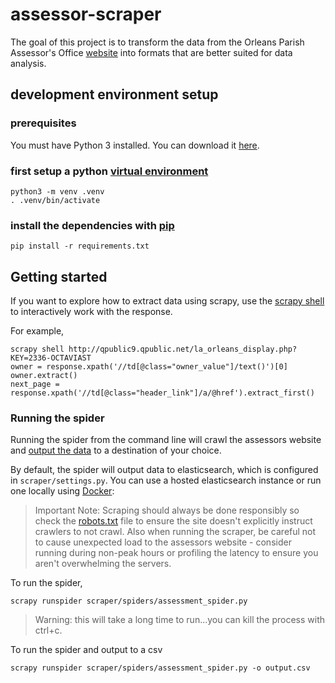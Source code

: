 # assessor-scraper

The goal of this project is to transform the data from the Orleans Parish
Assessor's Office [website](http://nolaassessor.com/) into formats that
are better suited for data analysis.

## development environment setup

### prerequisites

You must have Python 3 installed.  You can download it
[here](https://www.python.org/downloads/).

### first setup a python [virtual environment](https://docs.python.org/3/library/venv.html#creating-virtual-environments)

```
python3 -m venv .venv
. .venv/bin/activate
```

### install the dependencies with [pip](https://pip.pypa.io/en/stable/user_guide/#requirements-files)
```
pip install -r requirements.txt
```


## Getting started

If you want to explore how to extract data using scrapy, use the [scrapy
shell](https://doc.scrapy.org/en/latest/intro/tutorial.html#extracting-data) to interactively
work with the response.

For example,
```
scrapy shell http://qpublic9.qpublic.net/la_orleans_display.php?KEY=2336-OCTAVIAST
owner = response.xpath('//td[@class="owner_value"]/text()')[0]
owner.extract()
next_page = response.xpath('//td[@class="header_link"]/a/@href').extract_first()
```

### Running the spider
Running the spider from the command line will crawl the assessors website and
[output the data](https://doc.scrapy.org/en/latest/topics/feed-exports.html) to a destination of your choice.

By default, the spider will output data to elasticsearch, which is configured
in `scraper/settings.py`. You can use a hosted elasticsearch instance or run one locally using
[Docker](https://store.docker.com/search?type=edition&offering=community):

> Important Note: Scraping should always be done responsibly so check the [robots.txt](http://www.robotstxt.org/robotstxt.html) file to ensure the site doesn't explicitly instruct crawlers to not crawl.  Also when running the scraper, be careful not to cause unexpected load to the assessors website - consider running during non-peak hours or profiling the latency to ensure you aren't overwhelming the servers.


To run the spider,
```
scrapy runspider scraper/spiders/assessment_spider.py
```
> Warning: this will take a long time to run...you can kill the process with ctrl+c.

To run the spider and output to a csv
```
scrapy runspider scraper/spiders/assessment_spider.py -o output.csv
```

